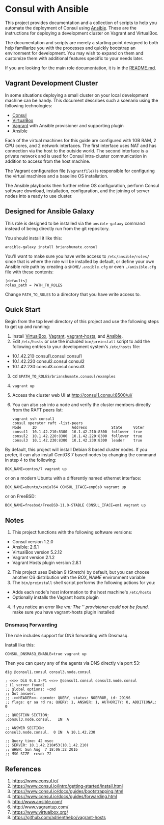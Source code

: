 # Consul with Ansible

This project provides documentation and a collection of scripts to help you automate the deployment of Consul using [Ansible](https://www.ansible.com/). These are the instructions for deploying a development cluster on Vagrant and VirtualBox.

The documentation and scripts are merely a starting point designed to both help familiarize you with the processes and quickly bootstrap an environment for development. You may wish to expand on them and customize them with additional features specific to your needs later.

If you are looking for the main role documentation, it is in the [README.md](https://github.com/brianshumate/ansible-consul/blob/master/README.md).

## Vagrant Development Cluster

In some situations deploying a small cluster on your local development machine can be handy. This document describes such a scenario using the following technologies:

* [Consul](https://consul.io)
* [VirtualBox](https://www.virtualbox.org/)
* [Vagrant](http://www.vagrantup.com/) with Ansible provisioner and
  supporting plugin
* [Ansible](https://www.ansible.com/)

Each of the virtual machines for this guide are configured with 1GB RAM, 2 CPU cores, and 2 network interfaces. The first interface uses NAT and has connection via the host to the outside world. The second interface is a private network and is used for Consul intra-cluster communication in addition to access from the host machine.

The Vagrant configuration file (`Vagrantfile`) is responsible for configuring the virtual machines and a baseline OS installation.

The Ansible playbooks then further refine OS configuration, perform Consul software download, installation, configuration, and the joining of server nodes into a ready to use cluster.

## Designed for Ansible Galaxy

This role is designed to be installed via the `ansible-galaxy` command instead of being directly run from the git repository.

You should install it like this:

```
ansible-galaxy install brianshumate.consul
```

You'll want to make sure you have write access to `/etc/ansible/roles/` since that is where the role will be installed by default, or define your own Ansible role path by creating a `$HOME/.ansible.cfg` or even `./anisible.cfg`
file with these contents:

```
[defaults]
roles_path = PATH_TO_ROLES
```

Change `PATH_TO_ROLES` to a directory that you have write access to.

## Quick Start

Begin from the top level directory of this project and use the following steps to get up and running:

1. Install [VirtualBox](https://www.virtualbox.org/wiki/Downloads), [Vagrant](http://downloads.vagrantup.com/), [vagrant-hosts](https://github.com/adrienthebo/vagrant-hosts), and [Ansible](http://docs.ansible.com/ansible/intro_installation.html).
2. Edit `/etc/hosts` or use the included `bin/preinstall` script to add
   the following entries to your development system's `/etc/hosts` file:
 * 10.1.42.210 consul1.consul consul1
 * 10.1.42.220 consul2.consul consul2
 * 10.1.42.230 consul3.consul consul3
3. cd `$PATH_TO_ROLES/brianshumate.conusul/examples`
4. `vagrant up`
5. Access the cluster web UI at http://consul1.consul:8500/ui/
6. You can also `ssh` into a node and verify the cluster members directly
   from the RAFT peers list:

    ```
    vagrant ssh consul1
    consul operator raft -list-peers
    Node     ID                Address           State     Voter
    consul1  10.1.42.210:8300  10.1.42.210:8300  follower  true
    consul2  10.1.42.220:8300  10.1.42.220:8300  follower  true
    consul3  10.1.42.230:8300  10.1.42.230:8300  leader    true
    ```

By default, this project will install Debian 8 based cluster nodes. If you
prefer, it can also install CentOS 7 based nodes by changing the command
in step 4 to the following:

```
BOX_NAME=centos/7 vagrant up
```

or on a modern Ubuntu with a differently named ethernet interface:

```
BOX_NAME=ubuntu/xenial64 CONSUL_IFACE=enp0s8 vagrant up
```

or on FreeBSD:

```
BOX_NAME=freebsd/FreeBSD-11.0-STABLE CONSUL_IFACE=em1 vagrant up
```

## Notes

1. This project functions with the following software versions:
  * Consul version 1.2.0
  * Ansible: 2.6.1
  * VirtualBox version 5.2.12
  * Vagrant version 2.1.2
  * Vagrant Hosts plugin version 2.8.1
2. This project uses Debian 9 (Stretch) by default, but you can choose another OS distribution with the *BOX_NAME* environment variable
3. The `bin/preinstall` shell script performs the following actions for you:
 * Adds each node's host information to the host machine's `/etc/hosts`
 * Optionally installs the Vagrant hosts plugin
4. If you notice an error like *vm: The '' provisioner could not be found.*
   make sure you have vagrant-hosts plugin installed

### Dnsmasq Forwarding

The role includes support for DNS forwarding with Dnsmasq.

Install like this:

```
CONSUL_DNSMASQ_ENABLE=true vagrant up
```

Then you can query any of the agents via DNS directly via port 53:

```
dig @consul1.consul consul3.node.consul

; <<>> DiG 9.8.3-P1 <<>> @consul1.consul consul3.node.consul
; (1 server found)
;; global options: +cmd
;; Got answer:
;; ->>HEADER<<- opcode: QUERY, status: NOERROR, id: 29196
;; flags: qr aa rd ra; QUERY: 1, ANSWER: 1, AUTHORITY: 0, ADDITIONAL: 0

;; QUESTION SECTION:
;consul3.node.consul.   IN  A

;; ANSWER SECTION:
consul3.node.consul.  0 IN  A 10.1.42.230

;; Query time: 42 msec
;; SERVER: 10.1.42.210#53(10.1.42.210)
;; WHEN: Sun Aug  7 18:06:32 2016
;; MSG SIZE  rcvd: 72
```

## References

1. https://www.consul.io/
2. https://www.consul.io/intro/getting-started/install.html
3. https://www.consul.io/docs/guides/bootstrapping.html
4. https://www.consul.io/docs/guides/forwarding.html
5. http://www.ansible.com/
6. http://www.vagrantup.com/
7. https://www.virtualbox.org/
8. https://github.com/adrienthebo/vagrant-hosts
